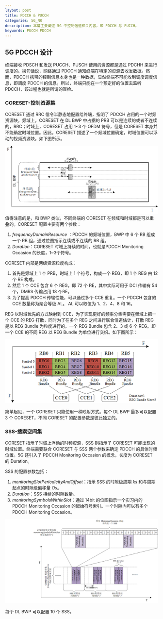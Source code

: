 ```yaml
---
layout: post
title: PDCCH & PUCCH
categories: 5G_NR
description: 本篇主要阐述 5G 中控制信道相关内容，即 PDCCH 与 PUCCH。
keywords: PUCCH PDCCH
---
```


## 5G PDCCH 设计

终端接收 PDSCH 和发送 PUCCH、PUSCH 使用的资源都是通过 PDCHH 来进行调度的。换句话说，网络通过 PDCCH 通知终端在特定的资源去收发数据。然而，PDCCH 携带的控制信息本身也是一种数据，显然终端不可能收到调度调度信息，即调度 PDCCH 的信息。所以，终端只能在一个预定好的位置去监听 PDCCH，该过程也就是所谓的盲检。

### CORESET-控制资源集

CORESET 通过 RRC 信令半静态地配置给终端，指明了 PDCCH 占用的一个时频资源块。频域上，CORESET 在 DL BWP 中占据的 PRB 可以是连续的或者不连续的，RRC；时域上，CORESET 占用 1~3 个 OFDM 符号，但是 CORESET 本身并不能确定时域位置。因此，CORESET 描述了一个频域位置确定，时域位置可以浮动的视频资源块，如下图所示。

![PDCCH-CORESE](/images/5G_NR/PDCCH-CORESET.png)
值得注意的是，和 BWP 类似，不同终端的 CORESET 在频域和时域都是可以重叠的。CORESET 配置主要有两个参数：
1. *frequencyDomainResource* ：PDCCH 的频域位置，BWP 中 6 个 RB 组成一个 RB 组，通过位图指示连续或不连续的 RB 组。
2. *Duration*：CORESET 时域上持续的时间，也就是PDCCH Monitoring Occasion 的长度，1~3个符号。

CORESET 内部是两级资源粒度构成：
1. 首先是频域上 1 个 PRB，时域上 1 个符号，构成一个 REG，即 1 个 REG 由 12 个 RE 构成。
2. 然后 1 个 CCE 包含 6 个 REG，即 72 个 RE，其中实际可用于 DCI 传输有 54 个，DMRS 传输占用 18 个RE。
3. 为了提高 PDCCH 传输性能，可以通过多个 CCE 重复。一个 PDCCH 包含的 CCE 数量称为聚合等级 AL。 AL 可以取值为 1、2、4、8 和 16。

REG 以时域优先的方式映射到 CCE，为了实现更好的频率分集需要在频域上把一个 CCE 的 REG 打散，同时为了在多个 REG 之间进行联合信道估计，打散 REG 是以 REG Bundle 为粒度进行的。一个 REG Bundle 包含 2、3 或 6 个 REG。即一个 CCE 的不同 REG 以 REG Bundle 为单位进行交织。如下图所示：

![PDCCH-CCE](/images/5G_NR/PDCCH-CCE.png)

简单起见，一个 CORESET 只能使用一种映射方式。每个 DL BWP 最多可以配置 3 个 CORESET，不同 CORESET 的配置参数是彼此独立的。

### SSS-搜索空间集

CORESET 指示了时域上浮动的时频资源，SSS 则指示了 CORESET 可能出现的时域位置。终端需要联合 CORESET 与 SSS 两个参数来确定 PDCCH 的具体时频位置。5G 还引入了 PDCCH Monitoring Occasion 的概念，长度为 CORESET 的 Duration。

SSS 的配置参数包括：
1. *monitoringSlotPeriodicityAndOffset*：指示 SSS 的时隙级周期 *ks* 和与周期起点的时隙级偏移量 *Os*。
2. *Duration*：SSS 持续的时隙数量。
3. *monitoringSymbolsWithinSlot*：通过 14bit 的位图指示一个实习内的 PDCCH Monitoring Occasion 的起始符号索引。一个时隙内可以有多个 PDCCH Monitoring Occasion。

![PDCCH-SSS-CORESET](/images/5G_NR/PDCCH-SSS-CORESET.png)

每个 DL BWP 可以配置 10 个 SSS。